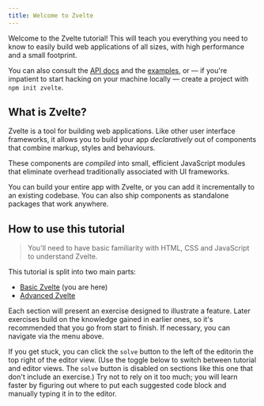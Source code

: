 ```yaml
---
title: Welcome to Zvelte
---
```


Welcome to the Zvelte tutorial! This will teach you everything you need to know to easily build web applications of all sizes, with high performance and a small footprint.

You can also consult the [API docs](/docs/introduction) and the [examples](/examples), or — if you're impatient to start hacking on your machine locally — create a project with `npm init zvelte`.

## What is Zvelte?

Zvelte is a tool for building web applications. Like other user interface frameworks, it allows you to build your app _declaratively_ out of components that combine markup, styles and behaviours.

These components are _compiled_ into small, efficient JavaScript modules that eliminate overhead traditionally associated with UI frameworks.

You can build your entire app with Zvelte, or you can add it incrementally to an existing codebase. You can also ship components as standalone packages that work anywhere.

## How to use this tutorial

> You'll need to have basic familiarity with HTML, CSS and JavaScript to understand Zvelte.

This tutorial is split into two main parts:

- [Basic Zvelte](/tutorial/welcome-to-zvelte) (you are here)
- [Advanced Zvelte](/tutorial/tweens)

Each section will present an exercise designed to illustrate a feature. Later exercises build on the knowledge gained in earlier ones, so it's recommended that you go from start to finish. If necessary, you can navigate via the menu above.

If you get stuck, you can click the `solve` button <span class="desktop">to the left of the editor</span><span class="mobile">in the top right of the editor view</span>. (<span class="mobile">Use the toggle below to switch between tutorial and editor views. </span>The `solve` button is disabled on sections like this one that don't include an exercise.) Try not to rely on it too much; you will learn faster by figuring out where to put each suggested code block and manually typing it in to the editor.
